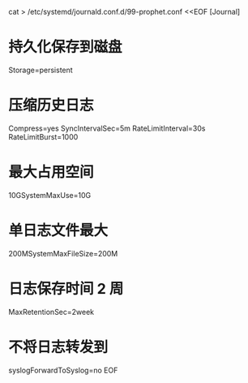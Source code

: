 cat > /etc/systemd/journald.conf.d/99-prophet.conf <<EOF
[Journal]
# 持久化保存到磁盘
Storage=persistent

# 压缩历史日志
Compress=yes
SyncIntervalSec=5m
RateLimitInterval=30s
RateLimitBurst=1000

# 最大占用空间 
10GSystemMaxUse=10G

# 单日志文件最大 
200MSystemMaxFileSize=200M

# 日志保存时间 2 周
MaxRetentionSec=2week

# 不将日志转发到 
syslogForwardToSyslog=no
EOF


